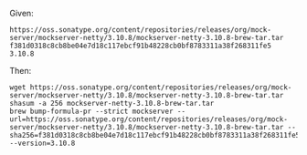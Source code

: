 Given:

    https://oss.sonatype.org/content/repositories/releases/org/mock-server/mockserver-netty/3.10.8/mockserver-netty-3.10.8-brew-tar.tar
    f381d0318c8cb8be04e7d18c117ebcf91b48228cb0bf8783311a38f268311fe5
    3.10.8

Then:

    wget https://oss.sonatype.org/content/repositories/releases/org/mock-server/mockserver-netty/3.10.8/mockserver-netty-3.10.8-brew-tar.tar
    shasum -a 256 mockserver-netty-3.10.8-brew-tar.tar
    brew bump-formula-pr --strict mockserver --url=https://oss.sonatype.org/content/repositories/releases/org/mock-server/mockserver-netty/3.10.8/mockserver-netty-3.10.8-brew-tar.tar --sha256=f381d0318c8cb8be04e7d18c117ebcf91b48228cb0bf8783311a38f268311fe5 --version=3.10.8 

